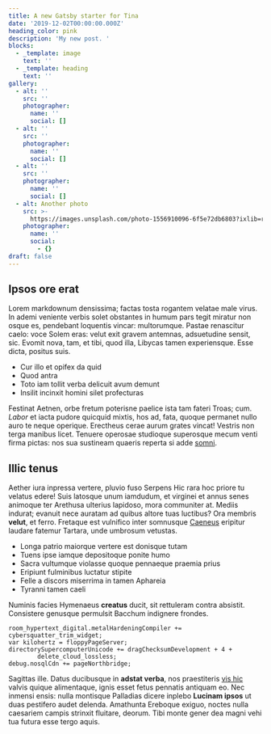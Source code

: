 ```yaml
---
title: A new Gatsby starter for Tina
date: '2019-12-02T00:00:00.000Z'
heading_color: pink
description: 'My new post. '
blocks:
  - _template: image
    text: ''
  - _template: heading
    text: ''
gallery:
  - alt: ''
    src: ''
    photographer:
      name: ''
      social: []
  - alt: ''
    src: ''
    photographer:
      name: ''
      social: []
  - alt: ''
    src: ''
    photographer:
      name: ''
      social: []
  - alt: Another photo
    src: >-
      https://images.unsplash.com/photo-1556910096-6f5e72db6803?ixlib=rb-1.2.1&ixid=eyJhcHBfaWQiOjEyMDd9&auto=format&fit=crop&w=2250&q=80
    photographer:
      name: ''
      social:
        - {}
draft: false
---
```


## Ipsos ore erat

Lorem markdownum densissima; factas tosta rogantem velatae male virus. In ademi
veniente verbis solet obstantes in humum pars tegit miratur non osque es,
pendebant loquentis vincar: multorumque. Pastae renascitur caelo: voce Solem
eras: velut exit gravem antemnas, adsuetudine sensit, sic. Evomit nova, tam, et
tibi, quod illa, Libycas tamen experiensque. Esse dicta, positus suis.

- Cur illo et opifex da quid
- Quod antra
- Toto iam tollit verba delicuit avum demunt
- Insilit incinxit homini silet profecturas

Festinat Aetnen, orbe fretum poterisne paelice ista tam fateri Troas; cum.
_Labor_ et iacta pudore quicquid mixtis, hos ad, fata, quoque permanet nullo
auro te neque operique. Erectheus cerae aurum grates vincat! Vestris non terga
manibus licet. Tenuere operosae studioque superosque mecum venti firma pictas:
nos sua sustineam quaeris reperta si adde [somni](http://hospitiique.net/).

## Illic tenus

Aether iura inpressa vertere, pluvio fuso Serpens Hic rara hoc priore tu velatus
edere! Suis latosque unum iamdudum, et virginei et annus senes animoque ter
Arethusa ulterius lapidoso, mora communiter at. Mediis indurat; evanuit nece
auratam ad quibus altore tuas luctibus? Ora membris **velut**, et ferro.
Fretaque est vulnifico inter somnusque [Caeneus](http://paro.net/) eripitur
laudare fatemur Tartara, unde umbrosum vetustas.

- Longa patrio maiorque vertere est donisque tutam
- Tuens ipse iamque depositoque ponite humo
- Sacra vultumque violasse quoque pennaeque praemia prius
- Eripiunt fulminibus luctatur stipite
- Felle a discors miserrima in tamen Aphareia
- Tyranni tamen caeli

Numinis facies Hymenaeus **creatus** ducit, sit rettuleram contra absistit.
Consistere genusque permulsit Bacchum indignere frondes.

    room_hypertext_digital.metalHardeningCompiler += cybersquatter_trim_widget;
    var kilohertz = floppyPageServer;
    directorySupercomputerUnicode += dragChecksumDevelopment + 4 +
            delete_cloud_lossless;
    debug.nosqlCdn += pageNorthbridge;

Sagittas ille. Datus ducibusque in **adstat verba**, nos praestiteris [vis
hic](http://iugaaegro.com/) valvis quique alimentaque, ignis esset fetus
pennatis antiquam eo. Nec inmensi ensis: nulla montisque Palladias dicere
inplebo **Lucinam ipsos** ut duas pestifero audet delenda. Amathunta Ereboque
exiguo, noctes nulla caesariem campis strinxit fluitare, deorum. Tibi monte
gener dea magni vehi tua futura esse tergo aquis.
